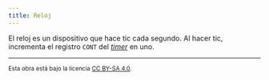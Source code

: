 ```yaml
---
title: Reloj
---
```


El reloj es un dispositivo que hace tic cada segundo. Al hacer tic, incrementa el registro `CONT` del [_timer_](/docs/io/modules/timer) en uno.

---

<small>Esta obra está bajo la licencia <a target="_blank" rel="license noopener noreferrer" href="http://creativecommons.org/licenses/by-sa/4.0/">CC BY-SA 4.0</a>.</small>

